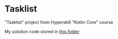 # Tasklist
"Tasklist" project from Hyperskill "Kotlin Core" course

My solution code stored in [this folder](https://github.com/egor7orlov/Tasklist/tree/main/Tasklist/task/src/tasklist)
